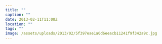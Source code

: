 ```yaml
---
title: ""
caption: ""
date: 2013-02-11T11:00Z
location: ""
tags: ""
image: /assets/uploads/2013/02/5f397eae1a0d6eeacb11241f9f342a9c.jpg
---
```

